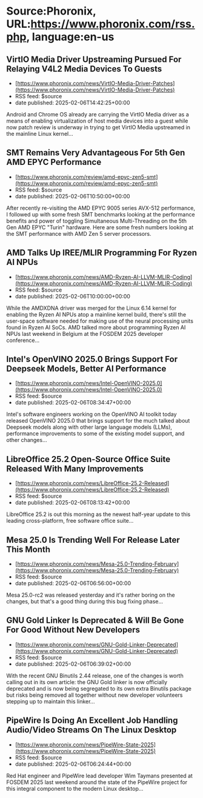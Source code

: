 # Source:Phoronix, URL:https://www.phoronix.com/rss.php, language:en-us

## VirtIO Media Driver Upstreaming Pursued For Relaying V4L2 Media Devices To Guests
 - [https://www.phoronix.com/news/VirtIO-Media-Driver-Patches](https://www.phoronix.com/news/VirtIO-Media-Driver-Patches)
 - RSS feed: $source
 - date published: 2025-02-06T14:42:25+00:00

Android and Chrome OS already are carrying the VirtIO Media driver as a means of enabling virtualization of host media devices into a guest while now patch review is underway in trying to get VirtIO Media upstreamed in the mainline Linux kernel...

## SMT Remains Very Advantageous For 5th Gen AMD EPYC Performance
 - [https://www.phoronix.com/review/amd-epyc-zen5-smt](https://www.phoronix.com/review/amd-epyc-zen5-smt)
 - RSS feed: $source
 - date published: 2025-02-06T10:50:00+00:00

After recently re-visiting the AMD EPYC 9005 series AVX-512 performance, I followed up with some fresh SMT benchmarks looking at the performance benefits and power of toggling Simultaneous Multi-Threading on the 5th Gen AMD EPYC "Turin" hardware. Here are some fresh numbers looking at the SMT performance with AMD Zen 5 server processors.

## AMD Talks Up IREE/MLIR Programming For Ryzen AI NPUs
 - [https://www.phoronix.com/news/AMD-Ryzen-AI-LLVM-MLIR-Coding](https://www.phoronix.com/news/AMD-Ryzen-AI-LLVM-MLIR-Coding)
 - RSS feed: $source
 - date published: 2025-02-06T10:00:00+00:00

While the AMDXDNA driver was merged for the Linux 6.14 kernel for enabling the Ryzen AI NPUs atop a mainline kernel build, there's still the user-space software needed for making use of the neural processing units found in Ryzen AI SoCs. AMD talked more about programming Ryzen AI NPUs last weekend in Belgium at the FOSDEM 2025 developer conference...

## Intel's OpenVINO 2025.0 Brings Support For Deepseek Models, Better AI Performance
 - [https://www.phoronix.com/news/Intel-OpenVINO-2025.0](https://www.phoronix.com/news/Intel-OpenVINO-2025.0)
 - RSS feed: $source
 - date published: 2025-02-06T08:34:47+00:00

Intel's software engineers working on the OpenVINO AI toolkit today released OpenVINO 2025.0 that brings support for the much talked about Deepseek models along with other large language models (LLMs), performance improvements to some of the existing model support, and other changes...

## LibreOffice 25.2 Open-Source Office Suite Released With Many Improvements
 - [https://www.phoronix.com/news/LibreOffice-25.2-Released](https://www.phoronix.com/news/LibreOffice-25.2-Released)
 - RSS feed: $source
 - date published: 2025-02-06T08:13:42+00:00

LibreOffice 25.2 is out this morning as the newest half-year update to this leading cross-platform, free software office suite...

## Mesa 25.0 Is Trending Well For Release Later This Month
 - [https://www.phoronix.com/news/Mesa-25.0-Trending-February](https://www.phoronix.com/news/Mesa-25.0-Trending-February)
 - RSS feed: $source
 - date published: 2025-02-06T06:56:00+00:00

Mesa 25.0-rc2 was released yesterday and it's rather boring on the changes, but that's a good thing during this bug fixing phase...

## GNU Gold Linker Is Deprecated & Will Be Gone For Good Without New Developers
 - [https://www.phoronix.com/news/GNU-Gold-Linker-Deprecated](https://www.phoronix.com/news/GNU-Gold-Linker-Deprecated)
 - RSS feed: $source
 - date published: 2025-02-06T06:39:02+00:00

With the recent GNU Binutils 2.44 release, one of the changes is worth calling out in its own article: the GNU Gold linker is now officially deprecated and is now being segregated to its own extra Binutils package but risks being removed all together without new developer volunteers stepping up to maintain this linker...

## PipeWire Is Doing An Excellent Job Handling Audio/Video Streams On The Linux Desktop
 - [https://www.phoronix.com/news/PipeWire-State-2025](https://www.phoronix.com/news/PipeWire-State-2025)
 - RSS feed: $source
 - date published: 2025-02-06T06:24:44+00:00

Red Hat engineer and PipeWire lead developer Wim Taymans presented at FOSDEM 2025 last weekend around the state of the PipeWire project for this integral component to the modern Linux desktop...

